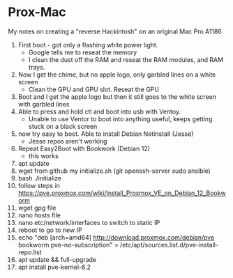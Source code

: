 # Prox-Mac
My notes on creating a "reverse Hackintosh" on an original Mac Pro A1186

1) First boot - got only a flashing white power light.
   - Google tells me to reseat the memory
   - I clean the dust off the RAM and reseat the RAM modules, and RAM trays.
2) Now I get the chime, but no apple logo, only garbled lines on a white screen
   - Clean the GPU and GPU slot.  Reseat the GPU
3) Boot and I get the apple logo but then it still goes to the white screen with garbled lines
4) Able to press and hold ctl and boot into usb with Ventoy.
   - Unable to use Ventor to boot into anything useful, keeps getting stuck on a black screen
5) now try easy to boot.  Able to install Debian Netinstall (Jesse)
   - Jesse repos aren't working
6) Repeat Easy2Boot with Bookwork (Debian 12)
   - this works
7) apt update
8) wget from github my initialize.sh (git openssh-server sudo ansible)
9) bash ./initialize
10) follow steps in https://pve.proxmox.com/wiki/Install_Proxmox_VE_on_Debian_12_Bookworm
11) wget gpg file
12) nano hosts file
13) nano etc/network/interfaces to switch to static IP
14) reboot to go to new IP
15) echo "deb [arch=amd64] http://download.proxmox.com/debian/pve bookworm pve-no-subscription" > /etc/apt/sources.list.d/pve-install-repo.list
16) apt update && full-upgrade
17) apt install pve-kernel-6.2
